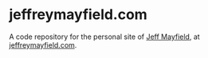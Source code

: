 # jeffreymayfield.com
A code repository for the personal site of [Jeff Mayfield](https://twitter.com/JeffreyMayfield), at [jeffreymayfield.com](http://jeffreymayfield.com/).
